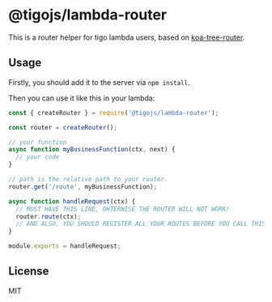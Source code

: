 # @tigojs/lambda-router

This is a router helper for tigo lambda users, based on [koa-tree-router](https://github.com/steambap/koa-tree-router).

## Usage

Firstly, you should add it to the server via `npm install`.

Then you can use it like this in your lambda:

```js
const { createRouter } = require('@tigojs/lambda-router');

const router = createRouter();

// your function
async function myBusinessFunction(ctx, next) {
  // your code
}

// path is the relative path to your router.
router.get('/route', myBusinessFunction);

async function handleRequest(ctx) {
  // MUST HAVE THIS LINE, OHTERWISE THE ROUTER WILL NOT WORK!
  router.route(ctx);
  // AND ALSO, YOU SHOULD REGISTER ALL YOUR ROUTES BEFORE YOU CALL THIS FUNCTION.
}

module.exports = handleRequest;
```

## License

MIT
